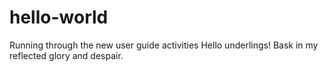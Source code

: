 # hello-world
Running through the new user guide activities
Hello underlings! Bask in my reflected glory and despair.
